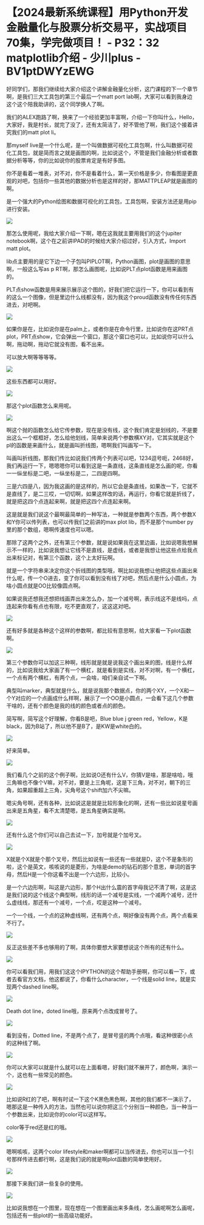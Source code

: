 # 【2024最新系统课程】用Python开发金融量化与股票分析交易平，实战项目70集，学完做项目！ - P32：32 matplotlib介绍 - 少川plus - BV1ptDWYzEWG

好同学们，那我们继续给大家介绍这个讲解金融量化分析，这门课程的下一个章节啊，是我们三大工具包的第三个最后一个matt port lab啊，大家可以看到我身边这个这个陪我助讲的，这个同学换人了啊。

我们的ALEX跑路了啊，换来了一个经验更加丰富啊，介绍一下你叫什么，Hello，大家好，我是村长，就完了没了，还有太简洁了，好不管他了啊，我们这个接着讲究我们的matt plot li。

那myself live是一个什么呢，是一个叫做数据可视化工具包啊，什么叫数据可视化工具包，就是简而言之就是画图的啊，比如说这个，不管是我们金融分析或者数据分析等等，你的比如说你的股票肯定是有好多图。

你不是看着一堆表，对不对，你不是看着什么，第一天价格是多少，你看图是更直观的对吧，包括你一些其他的数据分析也是这样的好，那MATTPLEAP就是画图的啊。

是一个强大的Python绘图和数据可视化的工具包，工具包啊，安装方法还是用pip进行安装。

![](img/b64fa13c544ba728248cd82e1427b386_1.png)

那怎么使用呢，我给大家介绍一下啊，嗯在这我就主要用我们的这个jupiter notebook啊，这个在之前讲IPAD的时候给大家介绍过好，引入方式，Import matt plot。

lib点主要用的是它下边一个子包叫PIPLOT啊，Python画图，plot是画图的意思啊，一般这么写as p RT啊，那怎么画图呢，比如说PLT点plot函数是用来画图的。

PLT点show函数是用来展示展示这个图的，好我们把它运行一下，你可以看到有的这么一个图像，但是里边什么线都没有，因为我这个proud函数没有传任何东西进去，对吧啊。



![](img/b64fa13c544ba728248cd82e1427b386_3.png)

如果你是在，比如说你是在palm上，或者你是在命令行里，比如说你在这PRT点plot，PRT点show，它会弹出一个窗口，那这个窗口也可以，比如说你可以什么啊，拖动啊，拖动它就没有图，看不出来。

可以放大啊等等等等。

![](img/b64fa13c544ba728248cd82e1427b386_5.png)

这些东西都可以用好。

![](img/b64fa13c544ba728248cd82e1427b386_7.png)

那这个plot函数怎么来用呢。

![](img/b64fa13c544ba728248cd82e1427b386_9.png)

啊这个抛的函数怎么给它传参数，现在是没有线，这个我们肯定是划线的，不是要出这么一个框框好，怎么给他划线，简单来说两个参数横XY对，它其实就是这个pl的函数是来画什么，就是画叫折线图，嗯啊我们叫画写一下。

叫画叫折线图，那我们传比如说我们传两个列表可以吧，1234逗号呃，2468好，我们再运行一下，嗯嗯嗯你可以看到这是一条直线，这条直线是怎么画的呢，你看一一纵坐标是二吧，一纵坐标是二，二四是四啊。

三是六四是八，因为我这画的是这样的，所以它会是条直线，如果改一下，它就不是直线了，是二三哎，一切切啊，如果这样改的话，再运行，你看它就是折线了，就是把这四个点连起来啊，就是把这四个点连起来啊。

这是就是我们说这个最啊最简单的一种写法，一种就是参数两个东西，两个参数X和Y你可以传列表，也可以传我们之前讲的max plot lib，而不是那个number py里的那个数组，嗯啊传速度也可以嗯。

那除了这两个之外，还有第三个参数，就是说如果我在这里边画，比如说嗯我想展示不一样的，比如说我想让它线不是直线，是虚线，或者是我想让他这些点给我点出来标记对，有第三个函数，这个上太好玩啊。

就是一个字符串来决定你这个折线图的类型哦，啊比如说我想让他把这些点画出来什么呢，传一个O进去，变了你可以看到没有线了对吧，然后点是什么小圆点，为啥小圆点就是OO比较像圆点啊。

如果说我还想我还想把线画弄出来怎么办，加一个减号啊，表示线这不是线吗，点连起来你看有点也有限，吃不更直观了，这这这对吧。



![](img/b64fa13c544ba728248cd82e1427b386_11.png)

还有好多就是各种这个这样的参数啊，都比较有意思啊，给大家看一下plot函数啊。

![](img/b64fa13c544ba728248cd82e1427b386_13.png)

第三个参数你可以加这三种啊，线形就是就是说我这个画出来的图，线是什么样的，比如说我给大家画了有一个横杠，就是看到是实线，对不对啊，有一个横杠，一个点有两个横杠，有两个点，一会啥，咱们亲自试一下啊。

典型叫marker，典型就是什么，就是说我那个数据点，你的两个XY，一个X和一个Y对应的一个点画成什么样啊，展示了一个OO是小圆点，一会看下这几个参数干啥的，还有个颜色是我的线的颜色或者点的颜色。

简写啊，简写这个好理解，你看B是吧，Blue blue j green red，Yellow，K是black，因为B站了，所以他不是B了，是KW是white白的。



![](img/b64fa13c544ba728248cd82e1427b386_15.png)

好来简单。

![](img/b64fa13c544ba728248cd82e1427b386_17.png)

我们看几个之前的这个例子啊，比如说O还有什么V，你猜V是啥，那是啥哈，哦三角嘛也不像个V嘛，对不对，要是上三角呢，这是下三角，对不对，朝下的三角，如果超重超上三角，尖角号这个shift加六不尖嘛。

嗯尖角号啊，还有各种，比如说这是就是比较形象化的啊，还有一些比如说星号画出来是五角星，看不太清楚嗯，是五角星确实是啊。



![](img/b64fa13c544ba728248cd82e1427b386_19.png)

还有什么这个你们可以自己去试一下，加号就是个加号叉。

![](img/b64fa13c544ba728248cd82e1427b386_21.png)

X就是个X就是个那个叉号，然后比如说有一些还有一些就是D，这个不是象形的啦，这个是英文，咳咳说的是菱形，为啥是demo的钻石的那个意思，单词的首字母，然后H是一个你这看不出是一个六边形，比较小。

是一个六边形啊，叫这是六边形，那个H出什么震的首字母我记不清了啊，这是这是我们说的这个线这个典型啊，线形的话一个减号是实线，一个减两个减号，还什么虚线线，那还有一个减号，一个点，哎是这种一个减号。

一个一个线，一个点的这种虚线啊，还有两个点，啊好像没有两个点，两个点看来不行了。

![](img/b64fa13c544ba728248cd82e1427b386_23.png)

反正这些差不多也够用的了啊，具体你要想大家要想说这个所有的还有什么。

![](img/b64fa13c544ba728248cd82e1427b386_25.png)

你可以看我们用，用我们这这个IPYTHON的这个帮助手册啊，你可以看一下，或者去看官方文档，他这都说了，你看什么character，一个线是solid line，就是实现两个dashed line啊。



![](img/b64fa13c544ba728248cd82e1427b386_27.png)

Death dot line，doted line哦，原来两个点改成冒号了。

![](img/b64fa13c544ba728248cd82e1427b386_29.png)

看到没有，Dotted line，不是两个点了，是冒号竖的两个点哦，看这种很密小点的这种线了啊。

![](img/b64fa13c544ba728248cd82e1427b386_31.png)

你可以大家可以就是什么就可以在上面看嗯，好我们就不展开了，颜色啊，演示一个，这也有一些常见的颜色。

![](img/b64fa13c544ba728248cd82e1427b386_33.png)

比如说R红的了吧，啊有时试一下这个K黑色黑色啊，其他的我们都不一演示了，嗯那这是一种传入的方法，当然也可以说你把这三个分别当一种颜色，当一种当一个参数出来，比如说你的color可以这样写。

color等于red还是红的哦。

![](img/b64fa13c544ba728248cd82e1427b386_35.png)

嗯啊咳咳，这两个color lifestyle和maker啊都可以当传进去，你也可以当一个引号那样传进去都行啊，这是我们说的就是啊plot函数的简单使用好。



![](img/b64fa13c544ba728248cd82e1427b386_37.png)

那接下来我们讲一些复杂的使用。

![](img/b64fa13c544ba728248cd82e1427b386_39.png)

比如说我想在一个图里，现在想在一个图里画出来多条线，怎么画呢啊怎么画呢，包括还有一些plot的一些高级功能好。

